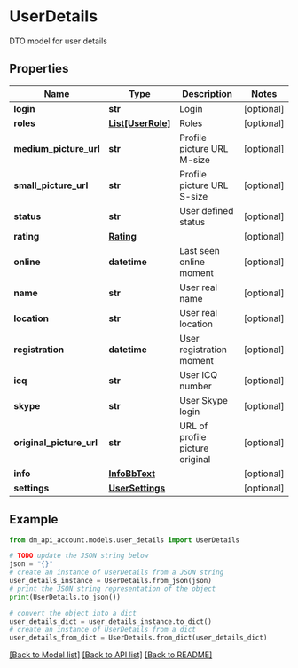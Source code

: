 # UserDetails

DTO model for user details

## Properties

Name | Type | Description | Notes
------------ | ------------- | ------------- | -------------
**login** | **str** | Login | [optional] 
**roles** | [**List[UserRole]**](UserRole.md) | Roles | [optional] 
**medium_picture_url** | **str** | Profile picture URL M-size | [optional] 
**small_picture_url** | **str** | Profile picture URL S-size | [optional] 
**status** | **str** | User defined status | [optional] 
**rating** | [**Rating**](Rating.md) |  | [optional] 
**online** | **datetime** | Last seen online moment | [optional] 
**name** | **str** | User real name | [optional] 
**location** | **str** | User real location | [optional] 
**registration** | **datetime** | User registration moment | [optional] 
**icq** | **str** | User ICQ number | [optional] 
**skype** | **str** | User Skype login | [optional] 
**original_picture_url** | **str** | URL of profile picture original | [optional] 
**info** | [**InfoBbText**](InfoBbText.md) |  | [optional] 
**settings** | [**UserSettings**](UserSettings.md) |  | [optional] 

## Example

```python
from dm_api_account.models.user_details import UserDetails

# TODO update the JSON string below
json = "{}"
# create an instance of UserDetails from a JSON string
user_details_instance = UserDetails.from_json(json)
# print the JSON string representation of the object
print(UserDetails.to_json())

# convert the object into a dict
user_details_dict = user_details_instance.to_dict()
# create an instance of UserDetails from a dict
user_details_from_dict = UserDetails.from_dict(user_details_dict)
```
[[Back to Model list]](../README.md#documentation-for-models) [[Back to API list]](../README.md#documentation-for-api-endpoints) [[Back to README]](../README.md)


